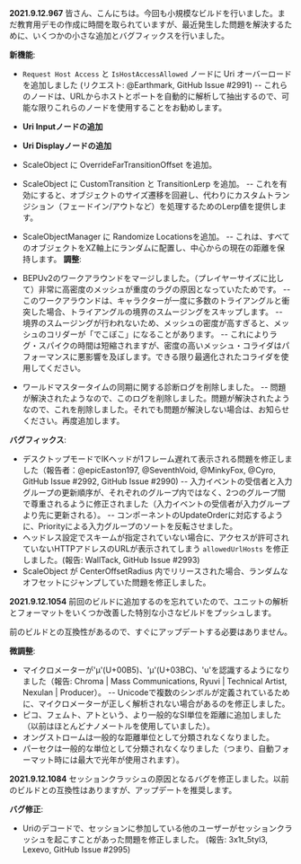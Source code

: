 **2021.9.12.967**
皆さん、こんにちは。今回も小規模なビルドを行いました。まだ教育用デモの作成に時間を取られていますが、最近発生した問題を解決するために、いくつかの小さな追加とバグフィックスを行いました。

**新機能**:
- `Request Host Access` と `IsHostAccessAllowed` ノードに Uri オーバーロードを追加しました (リクエスト: @Earthmark, GitHub Issue #2991)
-- これらのノードは、URLからホストとポートを自動的に解析して抽出するので、可能な限りこれらのノードを使用することをお勧めします。
- **Uri Inputノードの追加**
- **Uri Displayノードの追加**

- ScaleObject に OverrideFarTransitionOffset を追加。
- ScaleObject に CustomTransition と TransitionLerp を追加。
-- これを有効にすると、オブジェクトのサイズ遷移を回避し、代わりにカスタムトランジション（フェードイン/アウトなど）を処理するためのLerp値を提供します。
- ScaleObjectManager に Randomize Locationsを追加。
-- これは、すべてのオブジェクトをXZ軸上にランダムに配置し、中心からの現在の距離を保持します。
**調整**:
- BEPUv2のワークアラウンドをマージしました。（プレイヤーサイズに比して）非常に高密度のメッシュが重度のラグの原因となっていたためです。
-- このワークアラウンドは、キャラクターが一度に多数のトライアングルと衝突した場合、トライアングルの境界のスムージングをスキップします。
-- 境界のスムージングが行われないため、メッシュの密度が高すぎると、メッシュのコリダーが「でこぼこ」になることがあります。
-- これによりラグ・スパイクの時間は短縮されますが、密度の高いメッシュ・コライダはパフォーマンスに悪影響を及ぼします。できる限り最適化されたコライダを使用してください。
- ワールドマスタータイムの同期に関する診断ログを削除しました。
-- 問題が解決されたようなので、このログを削除しました。問題が解決されたようなので、これを削除しました。それでも問題が解決しない場合は、お知らせください。再度追加します。

**バグフィックス**:
- デスクトップモードでIKヘッドが1フレーム遅れて表示される問題を修正しました（報告者：@epicEaston197, @SeventhVoid, @MinkyFox, @Cyro, GitHub Issue #2992, GitHub Issue #2990)
-- 入力イベントの受信者と入力グループの更新順序が、それぞれのグループ内ではなく、2つのグループ間で尊重されるように修正されました（入力イベントの受信者が入力グループより先に更新される）。
-- コンポーネントのUpdateOrderに対応するように、Priorityによる入力グループのソートを反転させました。
- ヘッドレス設定でスキームが指定されていない場合に、アクセスが許可されていないHTTPアドレスのURLが表示されてしまう `allowedUrlHosts` を修正しました。(報告: WallTack, GitHub Issue #2993)
- ScaleObject が CenterOffsetRadius 内でリリースされた場合、ランダムなオフセットにジャンプしていた問題を修正しました。

**2021.9.12.1054**
前回のビルドに追加するのを忘れていたので、ユニットの解析とフォーマットをいくつか改善した特別な小さなビルドをプッシュします。

前のビルドとの互換性があるので、すぐにアップデートする必要はありません。

**微調整**:
- マイクロメーターが'μ'(U+00B5)、'μ'(U+03BC)、'u'を認識するようになりました（報告: Chroma | Mass Communications, Ryuvi | Technical Artist, Nexulan | Producer）。
-- Unicodeで複数のシンボルが定義されているために、マイクロメーターが正しく解析されない場合があるのを修正しました。
- ピコ、フェムト、アトという、より一般的なSI単位を距離に追加しました（以前はほとんどナノメートルを使用していました）。
- オングストロームは一般的な距離単位として分類されなくなりました。
- パーセクは一般的な単位として分類されなくなりました（つまり、自動フォーマット時には最大で光年が使用されます）。

**2021.9.12.1084**
セッションクラッシュの原因となるバグを修正しました。以前のビルドとの互換性はありますが、アップデートを推奨します。

**バグ修正**:
- Uriのデコードで、セッションに参加している他のユーザーがセッションクラッシュを起こすことがあった問題を修正しました。 (報告: 3x1t_5tyl3, Lexevo, GitHub Issue #2995)